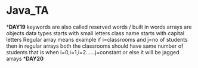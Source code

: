 # Java_TA
*************DAY19************
keywords are also called reserved words / built in words
arrays are objects
data types starts with small letters
class name starts with capital letters
Regular array means example if i=classrooms and j=no of students then in regular arrays both the classrooms should have same number of students that is when i=0,i=1,i=2......j=constant  or else it will be jagged arrays
***************DAY20**************


